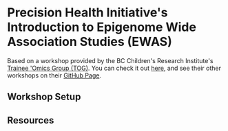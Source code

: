 # Precision Health Initiative's Introduction to Epigenome Wide Association Studies (EWAS)

Based on a workshop provided by the BC Children's Research Institute's [Trainee 'Omics Group (TOG)](ihttps://bcchr.ca/tog). You can check it out [here](https://github.com/BCCHR-trainee-omics-group/StudyGroup/tree/master/workshops/2020-10-29_intro_to_ewas), and see their other workshops on their [GitHub Page](https://github.com/BCCHR-trainee-omics-group/StudyGroup).

## Workshop Setup

## Resources
